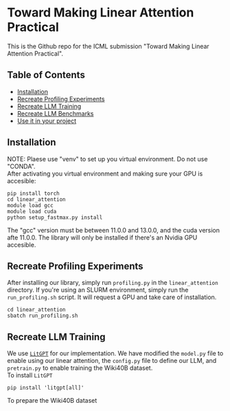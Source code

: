 # Toward Making Linear Attention Practical
This is the Github repo for the ICML submission "Toward Making Linear Attention Practical".

## Table of Contents

- [Installation](#installation)
- [Recreate Profiling Experiments](#Recreate\_the\_profiling\_experiments)
- [Recreate LLM Training](#features)
- [Recreate LLM Benchmarks](#contributing)
- [Use it in your project](#license)

## Installation

NOTE: Plaese use "venv" to set up you virtual environment. Do not use "CONDA".<br>
After activating you virtual environment and making sure your GPU is accesible:

```
pip install torch
cd linear_attention
module load gcc
module load cuda
python setup_fastmax.py install
```
The "gcc" version must be between 11.0.0 and 13.0.0, and the cuda version afte 11.0.0. The library will only be installed if there's an Nvidia GPU accesible.

## Recreate Profiling Experiments
After installing our library, simply run `profiling.py` in the `linear_attention` directory. If you're using an SLURM environment, simply run the `run_profiling.sh` script. It will request a GPU and take care of installation.
```
cd linear_attention
sbatch run_profiling.sh
```

## Recreate LLM Training
We use [`LitGPT`](https://github.com/Lightning-AI/litgpt) for our implementation. We have modified the `model.py` file to enable using our linear attention, the `config.py` file to define our LLM, and `pretrain.py` to enable training the Wiki40B dataset.<br>
To install `LitGPT`
```
pip install 'litgpt[all]'
```
To prepare the Wiki40B dataset
